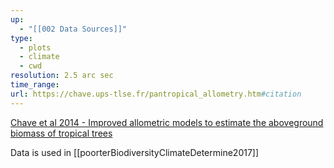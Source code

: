 ```yaml
---
up:
  - "[[002 Data Sources]]"
type:
  - plots
  - climate
  - cwd
resolution: 2.5 arc sec
time_range: 
url: https://chave.ups-tlse.fr/pantropical_allometry.htm#citation
---
```

[Chave et al 2014 - Improved allometric models to estimate the aboveground biomass of tropical trees](https://onlinelibrary-wiley-com.proxy3.library.mcgill.ca/doi/10.1111/gcb.12629)

Data is used in [[poorterBiodiversityClimateDetermine2017]]

